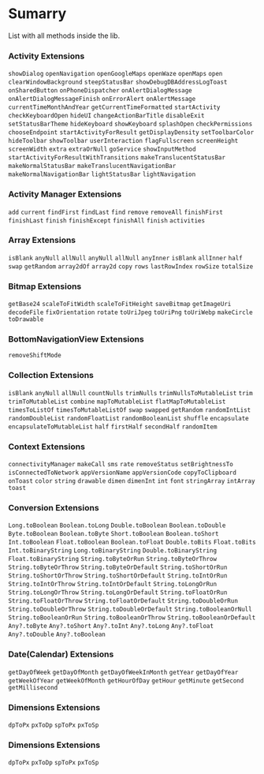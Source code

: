 # Sumarry
List with all methods inside the lib.

### Activity Extensions
```showDialog```
```openNavigation```
```openGoogleMaps```
```openWaze```
```openMaps```
```open```
```clearWindowBackground```
```steepStatusBar```
```showDebugDBAddressLogToast```
```onSharedButton```
```onPhoneDispatcher```
```onAlertDialogMessage```
```onAlertDialogMessageFinish```
```onErrorAlert```
```onAlertMessage```
```currentTimeMonthAndYear```
```getCurrentTimeFormatted```
```startActivity```
```checkKeyboardOpen```
```hideUI```
```changeActionBarTitle```
```disableExit```
```setStatusBarTheme```
```hideKeyboard```
```showKeyboard```
```splashOpen```
```checkPermissions```
```chooseEndpoint```
```startActivityForResult```
```getDisplayDensity```
```setToolbarColor```
```hideToolbar```
```showToolbar```
```userInteraction```
```flagFullscreen```
```screenHeight```
```screenWidth```
```extra```
```extraOrNull```
```goService```
```showInputMethod```
```startActivityForResultWithTransitions```
```makeTranslucentStatusBar```
```makeNormalStatusBar```
```makeTranslucentNavigationBar```
```makeNormalNavigationBar```
```lightStatusBar```
```lightNavigation```


### Activity Manager Extensions
```add```
```current```
```findFirst```
```findLast```
```find```
```remove```
```removeAll```
```finishFirst```
```finishLast```
```finish```
```finishExcept```
```finishAll```
```finish```
```activities```


### Array Extensions
```isBlank```
```anyNull```
```allNull```
```anyNull```
```allNull```
```anyInner```
```isBlank```
```allInner```
```half```
```swap```
```getRandom```
```array2dOf```
```array2d```
```copy```
```rows```
```lastRowIndex```
```rowSize```
```totalSize```

### Bitmap Extensions
```getBase24```
```scaleToFitWidth```
```scaleToFitHeight```
```saveBitmap```
```getImageUri```
```decodeFile```
```fixOrientation```
```rotate```
```toUriJpeg```
```toUriPng```
```toUriWebp```
```makeCircle```
```toDrawable```

### BottomNavigationView Extensions
```removeShiftMode```

### Collection Extensions
```isBlank```
```anyNull```
```allNull```
```countNulls```
```trimNulls```
```trimNullsToMutableList```
```trim```
```trimToMutableList```
```combine```
```mapToMutableList```
```flatMapToMutableList```
```timesToListOf```
```timesToMutableListOf```
```swap```
```swapped```
```getRandom```
```randomIntList```
```randomDoubleList```
```randomFloatList```
```randomBooleanList```
```shuffle```
```encapsulate```
```encapsulateToMutableList```
```half```
```firstHalf```
```secondHalf```
```randomItem```

### Context Extensions
```connectivityManager```
```makeCall```
```sms```
```rate```
```removeStatus```
```setBrightnessTo```
```isConnectedToNetwork```
```appVersionName```
```appVersionCode```
```copyToClipboard```
```onToast```
```color```
```string```
```drawable```
```dimen```
```dimenInt```
```int```
```font```
```stringArray```
```intArray```
```toast```

### Conversion Extensions
```Long.toBoolean```
```Boolean.toLong```
```Double.toBoolean```
```Boolean.toDouble```
```Byte.toBoolean```
```Boolean.toByte```
```Short.toBoolean```
```Boolean.toShort```
```Int.toBoolean```
```Float.toBoolean```
```Boolean.toFloat```
```Double.toBits```
```Float.toBits```
```Int.toBinaryString```
```Long.toBinaryString```
```Double.toBinaryString```
```Float.toBinaryString```
```String.toByteOrRun```
```String.toByteOrThrow```
```String.toByteOrThrow```
```String.toByteOrDefault```
```String.toShortOrRun```
```String.toShortOrThrow```
```String.toShortOrDefault```
```String.toIntOrRun```
```String.toIntOrThrow```
```String.toIntOrDefault```
```String.toLongOrRun```
```String.toLongOrThrow```
```String.toLongOrDefault```
```String.toFloatOrRun```
```String.toFloatOrThrow```
```String.toFloatOrDefault```
```String.toDoubleOrRun```
```String.toDoubleOrThrow```
```String.toDoubleOrDefault```
```String.toBooleanOrNull```
```String.toBooleanOrRun```
```String.toBooleanOrThrow```
```String.toBooleanOrDefault```
```Any?.toByte```
```Any?.toShort```
```Any?.toInt```
```Any?.toLong```
```Any?.toFloat```
```Any?.toDouble```
```Any?.toBoolean```

### Date(Calendar) Extensions
```getDayOfWeek```
```getDayOfMonth```
```getDayOfWeekInMonth```
```getYear```
```getDayOfYear```
```getWeekOfYear```
```getWeekOfMonth```
```getHourOfDay```
```getHour```
```getMinute```
```getSecond```
```getMillisecond```

### Dimensions Extensions
```dpToPx```
```pxToDp```
```spToPx```
```pxToSp```

### Dimensions Extensions
```dpToPx```
```pxToDp```
```spToPx```
```pxToSp```
